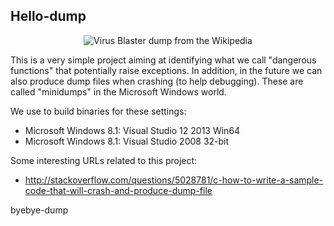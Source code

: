 ## Hello-dump

<p align="center">
  <img src="https://dl.dropboxusercontent.com/u/1068081/Shared-images/Hello-dump--Virus_Blaster--335x200.png?raw=true" alt="Virus Blaster dump from the Wikipedia"/>
</p>

This is a very simple project aiming at identifying what we call "dangerous functions" that potentially raise exceptions. In addition, in the future we can also produce dump files when crashing (to help debugging). These are called "minidumps" in the Microsoft Windows world.

We use to build binaries for these settings:
- Microsoft Windows 8.1: Visual Studio 12 2013 Win64
- Microsoft Windows 8.1: Visual Studio 2008 32-bit

Some interesting URLs related to this project:
- http://stackoverflow.com/questions/5028781/c-how-to-write-a-sample-code-that-will-crash-and-produce-dump-file

byebye-dump
